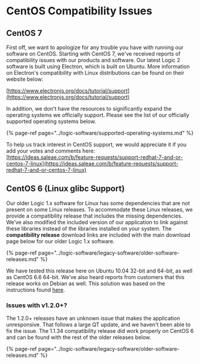 # CentOS Compatibility Issues

## CentOS 7

First off, we want to apologize for any trouble you have with running our software on CentOS. Starting with CentOS 7, we've received reports of compatibility issues with our products and software. Our latest Logic 2 software is built using Electron, which is built on Ubuntu. More information on Electron's compatibility with Linux distributions can be found on their website below:

[https://www.electronjs.org/docs/tutorial/support](https://www.electronjs.org/docs/tutorial/support)

In addition, we don't have the resources to significantly expand the operating systems we officially support. Please see the list of our officially supported operating systems below.

{% page-ref page="../logic-software/supported-operating-systems.md" %}

To help us track interest in CentOS support, we would appreciate it if you add your votes and comments here:  
[https://ideas.saleae.com/b/feature-requests/support-redhat-7-and-or-centos-7-linux](https://ideas.saleae.com/b/feature-requests/support-redhat-7-and-or-centos-7-linux)



## CentOS 6 \(Linux glibc Support\)

Our older Logic 1.x software for Linux has some dependencies that are not present on some Linux releases. To accommodate these Linux releases, we provide a compatibility release that includes the missing dependencies. We’ve also modified the included version of our application to link against these libraries instead of the libraries installed on your system. The **compatibility release** download links are included with the main download page below for our older Logic 1.x software.

{% page-ref page="../logic-software/legacy-software/older-software-releases.md" %}

We have tested this release here on Ubuntu 10.04 32-bit and 64-bit, as well as CentOS 6.6 64-bit. We’ve also heard reports from customers that this release works on Debian as well. This solution was based on the instructions found [here](http://forums.debian.net/viewtopic.php?p=546372#p546372).

### Issues with v1.2.0+?

The 1.2.0+ releases have an unknown issue that makes the application unresponsive. That follows a large QT update, and we haven't been able to fix the issue. The 1.1.34 compatibility release did work properly on CentOS 6 and can be found with the rest of the older releases below.

{% page-ref page="../logic-software/legacy-software/older-software-releases.md" %}



